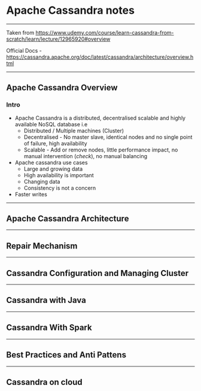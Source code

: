 # Apache Cassandra notes

---

Taken from https://www.udemy.com/course/learn-cassandra-from-scratch/learn/lecture/12965920#overview

Official Docs - https://cassandra.apache.org/doc/latest/cassandra/architecture/overview.html

---

## Apache Cassandra Overview

### Intro

- Apache Cassandra is a distributed, decentralised scalable and highly available NoSQL database i.e
  - Distributed / Multiple machines (Cluster)
  - Decentralised - No master slave, identical nodes and no single point of failure, high availability
  - Scalable - Add or remove nodes, little performance impact, no manual intervention (*check*), no manual balancing
- Apache cassandra use cases
  - Large and growing data
  - High availability is important
  - Changing data
  - Consistency is not a concern
- Faster writes

---

## Apache Cassandra Architecture

---

## Repair Mechanism

---

## Cassandra Configuration and Managing Cluster

---

## Cassandra with Java

---

## Cassandra With Spark

---

## Best Practices and Anti Pattens

---

## Cassandra on cloud